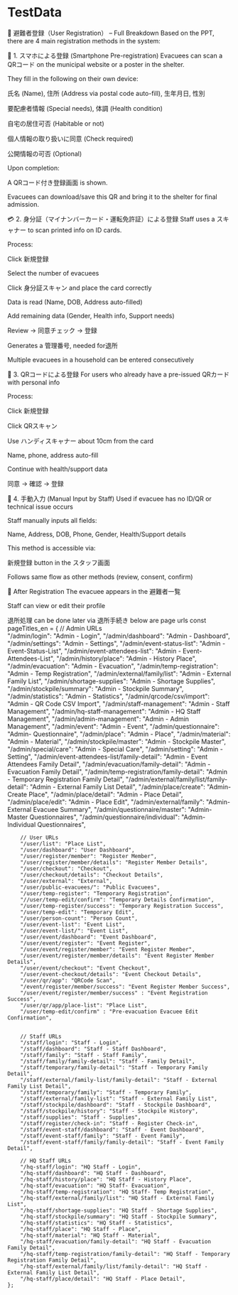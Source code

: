 # TestData

🧾 避難者登録（User Registration） – Full Breakdown
Based on the PPT, there are 4 main registration methods in the system:

📱 1. スマホによる登録 (Smartphone Pre-registration)
Evacuees can scan a QRコード on the municipal website or a poster in the shelter.

They fill in the following on their own device:

氏名 (Name), 住所 (Address via postal code auto-fill), 生年月日, 性別

要配慮者情報 (Special needs), 体調 (Health condition)

自宅の居住可否 (Habitable or not)

個人情報の取り扱いに同意 (Check required)

公開情報の可否 (Optional)

Upon completion:

A QRコード付き登録画面 is shown.

Evacuees can download/save this QR and bring it to the shelter for final admission.

💳 2. 身分証（マイナンバーカード・運転免許証）による登録
Staff uses a スキャナー to scan printed info on ID cards.

Process:

Click 新規登録

Select the number of evacuees

Click 身分証スキャン and place the card correctly

Data is read (Name, DOB, Address auto-filled)

Add remaining data (Gender, Health info, Support needs)

Review → 同意チェック → 登録

Generates a 管理番号, needed for退所

Multiple evacuees in a household can be entered consecutively

📄 3. QRコードによる登録
For users who already have a pre-issued QRカード with personal info

Process:

Click 新規登録

Click QRスキャン

Use ハンディスキャナー about 10cm from the card

Name, phone, address auto-fill

Continue with health/support data

同意 → 確認 → 登録

🧍 4. 手動入力 (Manual Input by Staff)
Used if evacuee has no ID/QR or technical issue occurs

Staff manually inputs all fields:

Name, Address, DOB, Phone, Gender, Health/Support details

This method is accessible via:

新規登録 button in the スタッフ画面

Follows same flow as other methods (review, consent, confirm)

📌 After Registration
The evacuee appears in the 避難者一覧

Staff can view or edit their profile

退所処理 can be done later via 退所手続き
below are page urls
const pageTitles_en = {
        // Admin URLs  
        "/admin/login": "Admin - Login",
        "/admin/dashboard": "Admin - Dashboard",
        "/admin/settings": "Admin - Settings",
        "/admin/event-status-list": "Admin - Event-Status-List",
        "/admin/event-attendees-list": "Admin - Event-Attendees-List",
        "/admin/history/place": "Admin - History Place",
        "/admin/evacuation": "Admin - Evacuation",
        "/admin/temp-registration": "Admin - Temp Registration",
        "/admin/external/family/list": "Admin - External Family List",
        "/admin/shortage-supplies": "Admin - Shortage Supplies",
        "/admin/stockpile/summary": "Admin - Stockpile Summary",
        "/admin/statistics": "Admin - Statistics",
        "/admin/qrcode/csv/import": "Admin - QR Code CSV Import",
        "/admin/staff-management": "Admin - Staff Management",
        "/admin/hq-staff-management": "Admin - HQ Staff Management",
        "/admin/admin-management": "Admin - Admin Management",
        "/admin/event": "Admin - Event",
        "/admin/questionnaire": "Admin- Questionnaire",
        "/admin/place": "Admin - Place",
        "/admin/material": "Admin - Material",
        "/admin/stockpile/master": "Admin - Stockpile Master",
        "/admin/special/care": "Admin - Special Care",
        "/admin/setting": "Admin - Setting",
        "/admin/event-attendees-list/family-detail": "Admin - Event Attendees Family Detail",
        "/admin/evacuation/family-detail": "Admin - Evacuation Family Detail",
        "/admin/temp-registration/family-detail": "Admin - Temporary Registration Family Detail",
        "/admin/external/family/list/family-detail": "Admin - External Family List Detail",
        "/admin/place/create": "Admin- Create Place",
        "/admin/place/detail": "Admin - Place Detail",
        "/admin/place/edit": "Admin - Place Edit",
        "/admin/external/family": "Admin-External Evacuee Summary",
        "/admin/questionnaire/master": "Admin-Master Questionnaires",
        "/admin/questionnaire/individual": "Admin-Individual Questionnaires",

        // User URLs  
        "/user/list": "Place List",
        "/user/dashboard": "User Dashboard",
        "/user/register/member": "Register Member",
        "/user/register/member/details": "Register Member Details",
        "/user/checkout": "Checkout",
        "/user/checkout/details": "Checkout Details",
        "/user/external": "External",
        "/user/public-evacuees/": "Public Evacuees",
        "/user/temp-register": "Temporary Registration",
        "//user/temp-edit/confirm": "Temporary Details Confirmation",
        "/user/temp-register/success": "Temporary Registration Success",
        "/user/temp-edit": "Temporary Edit",
        "/user/person-count": "Person Count",
        "/user/event-list": "Event List",
        "/user/event-list/": "Event List",
        "/user/event/dashboard": "Event Dashboard",
        "/user/event/register": "Event Register",
        "/user/event/register/member": "Event Register Member",
        "/user/event/register/member/details": "Event Register Member Details",
        "/user/event/checkout": "Event Checkout",
        "/user/event-checkout/details": "Event Checkout Details",
        "/user/qr/app": "QRCode Scan",
        "/event/register/member/success": "Event Register Member Success",
        "/user/event/register/member/success" : "Event Registration Success",
        "/user/qr/app/place-list": "Place List",
        "/user/temp-edit/confirm" : "Pre-evacuation Evacuee Edit Confirmation",


        // Staff URLs  
        "/staff/login": "Staff - Login",
        "/staff/dashboard": "Staff - Staff Dashboard",
        "/staff/family": "Staff - Staff Family",
        "/staff/family/family-detail": "Staff - Family Detail",
        "/staff/temporary/family-detail": "Staff - Temporary Family Detail",
        "/staff/external/family-list/family-detail": "Staff - External Family List Detail",
        "/staff/temporary/family": "Staff - Temporary Family",
        "/staff/external/family-list": "Staff - External Family List",
        "/staff/stockpile/dashboard": "Staff - Stockpile Dashboard",
        "/staff/stockpile/history": "Staff - Stockpile History",
        "/staff/supplies": "Staff - Supplies",
        "/staff/register/check-in": "Staff - Register Check-in",
        "/staff/event-staff/dashboard": "Staff - Event Dashboard",
        "/staff/event-staff/family": "Staff - Event Family",
        "/staff/event-staff/family/family-detail": "Staff - Event Family Detail",

        // HQ Staff URLs  
        "/hq-staff/login": "HQ Staff - Login",
        "/hq-staff/dashboard": "HQ Staff - Dashboard",
        "/hq-staff/history/place": "HQ Staff - History Place",
        "/hq-staff/evacuation": "HQ Staff- Evacuation",
        "/hq-staff/temp-registration": "HQ Staff- Temp Registration",
        "/hq-staff/external/family/list": "HQ Staff - External Family List",
        "/hq-staff/shortage-supplies": "HQ Staff - Shortage Supplies",
        "/hq-staff/stockpile/summary": "HQ Staff - Stockpile Summary",
        "/hq-staff/statistics": "HQ Staff - Statistics",
        "/hq-staff/place": "HQ Staff - Place",
        "/hq-staff/material": "HQ Staff - Material",
        "/hq-staff/evacuation/family-detail": "HQ Staff - Evacuation Family Detail",
        "/hq-staff/temp-registration/family-detail": "HQ Staff - Temporary Registration Family Detail",
        "/hq-staff/external/family/list/family-detail": "HQ Staff - External Family List Detail",
        "/hq-staff/place/detail": "HQ Staff - Place Detail",
    };
